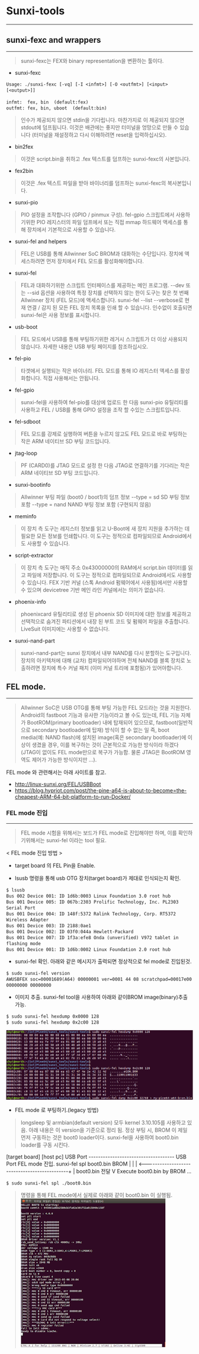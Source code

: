 # Sunxi-tools
-----

## sunxi-fexc and wrappers
-----
> sunxi-fexc는 FEX와 binary representation을 변환하는 툴이다. 
>
- sunxi-fexc
```
Usage: ./sunxi-fexc [-vq] [-I <infmt>] [-O <outfmt>] [<input> [<output>]]

infmt:  fex, bin  (default:fex)
outfmt: fex, bin, uboot  (default:bin)
```
> 인수가 제공되지 않으면 stdin을 기다립니다. 마찬가지로 <output>이 제공되지 않으면 stdout에 덤프됩니다. 이것은 배관에는 좋지만 터미널을 엉망으로 만들 수 있습니다 (터미널을 재설정하고 다시 이해하려면 reset을 입력하십시오).


- bin2fex
> 이것은 script.bin을 취하고 .fex 텍스트를 덤프하는 sunxi-fexc의 사본입니다.

- fex2bin
> 이것은 .fex 텍스트 파일을 받아 바이너리를 덤프하는 sunxi-fexc의 복사본입니다.

- sunxi-pio
> PIO 설정을 조작합니다 (GPIO / pinmux 구성).
> fel-gpio 스크립트에서 사용하기위한 PIO 레지스터의 파일 덤프에서 또는 직접 mmap 하드웨어 액세스를 통해 장치에서 기본적으로 사용할 수 있습니다.

- sunxi-fel and helpers
> FEL은 USB를 통해 Allwinner SoC BROM과 대화하는 수단입니다. 장치에 액세스하려면 먼저 장치에서 FEL 모드를 활성화해야합니다.


- sunxi-fel
> FEL과 대화하기위한 스크립트 인터페이스를 제공하는 메인 프로그램.
> --dev 또는 --sid 옵션을 사용하여 특정 장치를 선택하지 않는 한이 도구는 찾은 첫 번째 Allwinner 장치 (FEL 모드)에 액세스합니다. sunxi-fel --list --verbose로 현재 연결 / 감지 된 모든 FEL 장치 목록을 인쇄 할 수 있습니다.
> 인수없이 호출되면 sunxi-fel은 사용 정보를 표시합니다.

- usb-boot
> FEL 모드에서 USB를 통해 부팅하기위한 레거시 스크립트가 더 이상 사용되지 않습니다. 자세한 내용은 USB 부팅 페이지를 참조하십시오.

- fel-pio
> 타겟에서 실행되는 작은 바이너리. FEL 모드를 통해 IO 레지스터 액세스를 활성화합니다. 직접 사용해서는 안됩니다.

- fel-gpio
> sunxi-fel을 사용하여 fel-pio를 대상에 업로드 한 다음 sunxi-pio 유틸리티를 사용하고 FEL / USB를 통해 GPIO 설정을 조작 할 수있는 스크립트입니다.

- fel-sdboot
> FEL 모드를 강제로 실행하여 버튼을 누르지 않고도 FEL 모드로 바로 부팅하는 작은 ARM 네이티브 SD 부팅 코드입니다.

- jtag-loop
> PF (CARD0)를 JTAG 모드로 설정 한 다음 JTAG로 연결하기를 기다리는 작은 ARM 네이티브 SD 부팅 코드입니다.

- sunxi-bootinfo
> Allwinner 부팅 파일 (boot0 / boot1)의 덤프 정보
> --type = sd SD 부팅 정보 포함
> --type = nand NAND 부팅 정보 포함 (구현되지 않음)

- meminfo
> 이 장치 측 도구는 레지스터 정보를 읽고 U-Boot에 새 장치 지원을 추가하는 데 필요한 모든 정보를 인쇄합니다. 이 도구는 정적으로 컴파일되므로 Android에서도 사용할 수 있습니다.

- script-extractor
> 이 장치 측 도구는 매직 주소 0x43000000의 RAM에서 script.bin 데이터를 읽고 파일에 저장합니다. 이 도구는 정적으로 컴파일되므로 Android에서도 사용할 수 있습니다. FEX 기반 커널 (스톡 Android 펌웨어에서 사용됨)에서만 사용할 수 있으며 devicetree 기반 메인 라인 커널에서는 의미가 없습니다.

- phoenix-info
> phoenixcard 유틸리티로 생성 된 phoenix SD 이미지에 대한 정보를 제공하고 선택적으로 숨겨진 파티션에서 내장 된 부트 코드 및 펌웨어 파일을 추출합니다. LiveSuit 이미지에는 사용할 수 없습니다.

- sunxi-nand-part
> sunxi-nand-part는 sunxi 장치에서 내부 NAND를 다시 분할하는 도구입니다. 장치의 아키텍처에 대해 (교차) 컴파일되어야하며 전체 NAND를 블록 장치로 노출하려면 장치에 특수 커널 패치 (이미 커널 트리에 포함됨)가 있어야합니다.


## FEL mode. 
-----
> Allwinner SoC은 USB OTG를 통해 부팅 가능한 FEL 모드라는 것을 지원한다. Android의 fastboot 기능과 유사한 기능이라고 볼 수도 있는데, FEL 기능 자체가 BootROM(primary bootloader) 내에 탑재되어 있으므로, fastboot(일반적으로 secondary bootloader에 탑재) 방식이 할 수 없는 일 즉, boot media(예: NAND flash)에 설치된 image(혹은 secondary bootloader)에 이상이 생겼을 경우, 이를 복구하는 것이 근본적으로 가능한 방식이라 하겠다(JTAG이 없이도 FEL mode만으로 복구가 가능함. 물론 JTAG은 BootROM 영역도 제어가 가능한 방식이지만 ...).

FEL mode 와 관련해서는 아래 사이트를 참고.
- http://linux-sunxi.org/FEL/USBBoot
- https://blog.hypriot.com/post/the-pine-a64-is-about-to-become=the-cheapest-ARM-64-bit-platform-to-run-Docker/

### FEL mode 진입
-----
> FEL mode 시험을 위해서는 보드가 FEL mode로 진입해야만 하며, 이를 확인하기위해서는 sunxi-fel 이라는 tool 필요.

< FEL mode 진입 방법 >
- target board 의 FEL Pin을 Enable.

- lsusb 명령을 통해 usb OTG 장치(target board)가 제대로 인식되는지 확인.
```
$ lsusb 
Bus 002 Device 001: ID 1d6b:0003 Linux Foundation 3.0 root hub
Bus 001 Device 005: ID 067b:2303 Prolific Technology, Inc. PL2303 Serial Port
Bus 001 Device 004: ID 148f:5372 Ralink Technology, Corp. RT5372 Wireless Adapter
Bus 001 Device 003: ID 2188:0ae1  
Bus 001 Device 002: ID 03f0:044a Hewlett-Packard 
Bus 001 Device 007: ID 1f3a:efe8 Onda (unverified) V972 tablet in flashing mode
Bus 001 Device 001: ID 1d6b:0002 Linux Foundation 2.0 root hub
```

- sunxi-fel 확인.
아래와 같은 메시지가 출력되면 정상적으로 fel mode로 진입된것. 
```
$ sudo sunxi-fel version
AWUSBFEX soc=00001689(A64) 00000001 ver=0001 44 08 scratchpad=00017e00 00000000 00000000
```

- 이미지 추출.
sunxi-fel tool을 사용하여 아래와 같이BROM image(binary)추출 가능.
```
$ sudo sunxi-fel hexdump 0x0000 128
$ sudo sunxi-fel hexdump 0x2c00 128
```
![](image/SUNXI_TOOL-01.png)


- FEL mode 로 부팅하기.(legacy 방법)
> longsleep 및 armbian(default version) 모두 kernel 3.10.105를 사용하고 있음. 아래 내용은 이 version을 기준으로 정리 됨.
 정상 부팅 시, BROM 이 제일 먼저 구동하는 것은 boot0 loader이다. 
 sunxi-fel을 사용하여 boot0.bin loader를 구동 시킨다.

 [target board] 						      	[host pc]
  USB Port	------------------------------------ USB Port
 FEL mode 진입.                               sunxi-fel spl boot0.bin
   BROM                                             |
     |                                              |
      <---------------------------------------------+
     |                  boot0.bin 전달
	 V
 Execute boot0.bin by BROM
    ...

```
$ sudo sunxi-fel spl ./boot0.bin
```
> 명령을 통해 FEL mode에서 실제로 아래와 같이 boot0.bin 이 실행됨. 
![sunxi-fel을 사용하여 boot0.bin 구동](image/SUNXI_TOOL-02.png)
